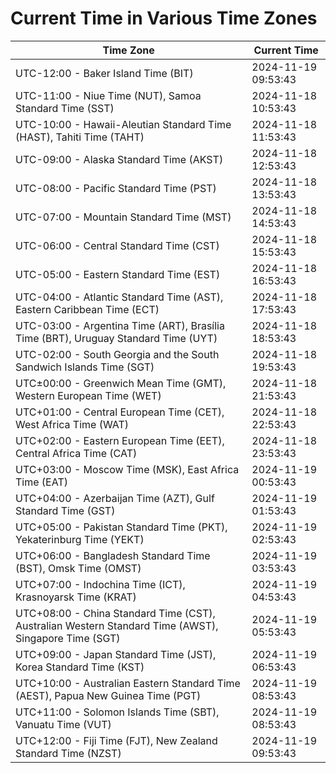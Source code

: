 # Current Time in Various Time Zones

| Time Zone | Current Time |
|-----------|--------------|
| UTC-12:00 - Baker Island Time (BIT) | 2024-11-19 09:53:43 |
| UTC-11:00 - Niue Time (NUT), Samoa Standard Time (SST) | 2024-11-18 10:53:43 |
| UTC-10:00 - Hawaii-Aleutian Standard Time (HAST), Tahiti Time (TAHT) | 2024-11-18 11:53:43 |
| UTC-09:00 - Alaska Standard Time (AKST) | 2024-11-18 12:53:43 |
| UTC-08:00 - Pacific Standard Time (PST) | 2024-11-18 13:53:43 |
| UTC-07:00 - Mountain Standard Time (MST) | 2024-11-18 14:53:43 |
| UTC-06:00 - Central Standard Time (CST) | 2024-11-18 15:53:43 |
| UTC-05:00 - Eastern Standard Time (EST) | 2024-11-18 16:53:43 |
| UTC-04:00 - Atlantic Standard Time (AST), Eastern Caribbean Time (ECT) | 2024-11-18 17:53:43 |
| UTC-03:00 - Argentina Time (ART), Brasília Time (BRT), Uruguay Standard Time (UYT) | 2024-11-18 18:53:43 |
| UTC-02:00 - South Georgia and the South Sandwich Islands Time (SGT) | 2024-11-18 19:53:43 |
| UTC±00:00 - Greenwich Mean Time (GMT), Western European Time (WET) | 2024-11-18 21:53:43 |
| UTC+01:00 - Central European Time (CET), West Africa Time (WAT) | 2024-11-18 22:53:43 |
| UTC+02:00 - Eastern European Time (EET), Central Africa Time (CAT) | 2024-11-18 23:53:43 |
| UTC+03:00 - Moscow Time (MSK), East Africa Time (EAT) | 2024-11-19 00:53:43 |
| UTC+04:00 - Azerbaijan Time (AZT), Gulf Standard Time (GST) | 2024-11-19 01:53:43 |
| UTC+05:00 - Pakistan Standard Time (PKT), Yekaterinburg Time (YEKT) | 2024-11-19 02:53:43 |
| UTC+06:00 - Bangladesh Standard Time (BST), Omsk Time (OMST) | 2024-11-19 03:53:43 |
| UTC+07:00 - Indochina Time (ICT), Krasnoyarsk Time (KRAT) | 2024-11-19 04:53:43 |
| UTC+08:00 - China Standard Time (CST), Australian Western Standard Time (AWST), Singapore Time (SGT) | 2024-11-19 05:53:43 |
| UTC+09:00 - Japan Standard Time (JST), Korea Standard Time (KST) | 2024-11-19 06:53:43 |
| UTC+10:00 - Australian Eastern Standard Time (AEST), Papua New Guinea Time (PGT) | 2024-11-19 08:53:43 |
| UTC+11:00 - Solomon Islands Time (SBT), Vanuatu Time (VUT) | 2024-11-19 08:53:43 |
| UTC+12:00 - Fiji Time (FJT), New Zealand Standard Time (NZST) | 2024-11-19 09:53:43 |
